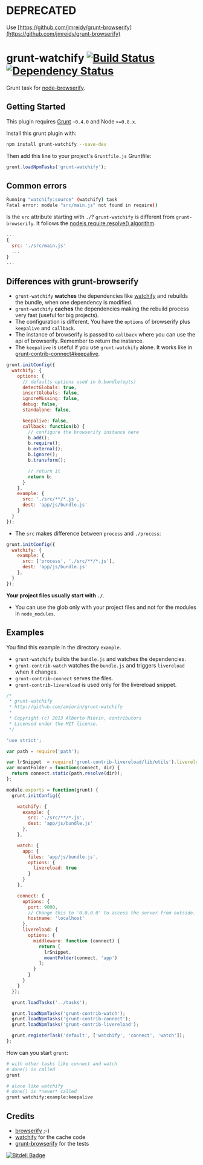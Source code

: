 # DEPRECATED
Use [https://github.com/jmreidy/grunt-browserify](https://github.com/jmreidy/grunt-browserify)

# grunt-watchify [![Build Status](https://travis-ci.org/amiorin/grunt-watchify.png?branch=master)](https://travis-ci.org/amiorin/grunt-watchify) [![Dependency Status](https://gemnasium.com/amiorin/grunt-watchify.png)](https://gemnasium.com/amiorin/grunt-watchify)

Grunt task for [node-browserify](https://github.com/substack/node-browserify).

## Getting Started
This plugin requires [Grunt](https://gruntjs.com) `~0.4.0` and Node `>=0.8.x`.

Install this grunt plugin with:

```sh
npm install grunt-watchify --save-dev
```

Then add this line to your project's `Gruntfile.js` Gruntfile:

```js
grunt.loadNpmTasks('grunt-watchify');
```

## Common errors
```sh
Running "watchify:source" (watchify) task
Fatal error: module "src/main.js" not found in require()
```

Is the ``src`` attribute starting with ``./``?
``grunt-watchify`` is different from ``grunt-browserify``. It follows the
[nodejs require.resolve() algorithm](http://nodejs.org/docs/v0.4.8/api/all.html#all_Together...).

```js
...
{
  src: './src/main.js'
  ...
}
...
```

## Differences with grunt-browserify
* ``grunt-watchify`` **watches** the dependencies like [watchify][0] and rebuilds
  the bundle, when one dependency is modified.
* ``grunt-watchify`` **caches** the dependencies making the rebuild process
  very fast (useful for big projects).
* The configuration is different. You have the ``options`` of browserify plus
  ``keepalive`` and ``callback``.
* The instance of browserify is passed to ``callback`` where you can use the
  api of browserify. Remember to return the instance.
* The ``keepalive`` is useful if you use ``grunt-watchify`` alone. It works like
  in [grunt-contrib-connect#keepalive](https://github.com/gruntjs/grunt-contrib-connect#keepalive).
```js
grunt.initConfig({
  watchify: {
    options: {
      // defaults options used in b.bundle(opts)
      detectGlobals: true,
      insertGlobals: false,
      ignoreMissing: false,
      debug: false,
      standalone: false,

      keepalive: false,
      callback: function(b) {
        // configure the browserify instance here
        b.add();
        b.require();
        b.external();
        b.ignore();
        b.transform();

        // return it
        return b;
      }
    },
    example: {
      src: './src/**/*.js',
      dest: 'app/js/bundle.js'
    }
  }
});
```
* The ``src`` makes difference between ``process`` and ``./process``:
```js
grunt.initConfig({
  watchify: {
    example: {
      src: ['process', './src/**/*.js'],
      dest: 'app/js/bundle.js'
    },
  }
});
```
**Your project files usually start with ``./``**.

* You can use the glob only with your project files and not for the modules in
  ``node_modules``.

## Examples
You find this example in the directory ``example``.
* ``grunt-watchify`` builds the ``bundle.js`` and watches the dependencies.
* ``grunt-contrib-watch`` watches the ``bundle.js`` and triggers
  ``livereload`` when it changes.
* ``grunt-contrib-connect`` serves the files.
* ``grunt-contrib-livereload`` is used only for the livereload snippet.

```js
/*
 * grunt-watchify
 * http://github.com/amiorin/grunt-watchify
 *
 * Copyright (c) 2013 Alberto Miorin, contributors
 * Licensed under the MIT license.
 */

'use strict';

var path = require('path');

var lrSnippet  = require('grunt-contrib-livereload/lib/utils').livereloadSnippet;
var mountFolder = function(connect, dir) {
  return connect.static(path.resolve(dir));
};

module.exports = function(grunt) {
  grunt.initConfig({

    watchify: {
      example: {
        src: './src/**/*.js',
        dest: 'app/js/bundle.js'
      },
    },

    watch: {
      app: {
        files: 'app/js/bundle.js',
        options: {
          livereload: true
        }
      }
    },

    connect: {
      options: {
        port: 9000,
        // Change this to '0.0.0.0' to access the server from outside.
        hostname: 'localhost'
      },
      livereload: {
        options: {
          middleware: function (connect) {
            return [
              lrSnippet,
              mountFolder(connect, 'app')
            ];
          }
        }
      }
    }
  });

  grunt.loadTasks('../tasks');

  grunt.loadNpmTasks('grunt-contrib-watch');
  grunt.loadNpmTasks('grunt-contrib-connect');
  grunt.loadNpmTasks('grunt-contrib-livereload');

  grunt.registerTask('default', ['watchify', 'connect', 'watch']);
};
```
How can you start ``grunt``:
```sh
# with other tasks like connect and watch
# done() is called
grunt

# alone like watchify
# done() is *never* called
grunt watchify:example:keepalive
```

## Credits
* [browserify](https://github.com/substack/node-browserify) ;-)
* [watchify](https://github.com/substack/watchify) for the cache code
* [grunt-browserify](https://github.com/jmreidy/grunt-browserify) for the tests

[![Bitdeli Badge](https://d2weczhvl823v0.cloudfront.net/amiorin/grunt-watchify/trend.png)](https://bitdeli.com/free "Bitdeli Badge")

[0]: https://github.com/substack/watchify

